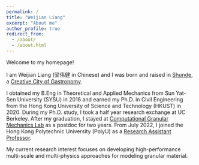 ```yaml
---
permalink: /
title: "Weijian Liang"
excerpt: "About me"
author_profile: true
redirect_from: 
  - /about/
  - /about.html
---
```


Welcome to my homepage! 

I am Weijian Liang (梁伟健 in Chinese) and I was born and raised in [Shunde](https://en.wikipedia.org/wiki/Shunde_District), a [Creative City of Gastronomy](https://en.unesco.org/creative-cities/shunde). 

I obtained my B.Eng in Theoretical and Applied Mechanics from Sun Yat-Sen University (SYSU) in 2016 and earned my Ph.D. in Civil Engineering from the Hong Kong University of Science and Technology (HKUST) in 2020. During my Ph.D. study, I took a half year research exchange at UC Berkeley. After my graduation, I stayed at [Computational Granular Mechanics Lab](http://jzhao.people.ust.hk/) as a postdoc for two years. From July 2022, I joined the Hong Kong Polytechnic University (PolyU) as a [Research Assistant Professor](https://www.polyu.edu.hk/cee/people/academic-staff/dr-weijian-liang/). 

My current research interest focuses on developing high-performance multi-scale and multi-physics approaches for modeling granular material. 



